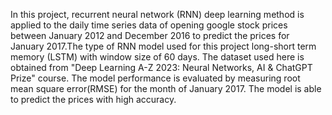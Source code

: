 In this project, recurrent neural network (RNN) deep learning method is applied to the daily time series data of opening google stock prices between January 2012 and December 2016 to predict the prices for January 2017.The type of RNN model used for this project long-short term memory (LSTM) with window size of 60 days. The dataset used here is obtained from "Deep Learning A-Z 2023: Neural Networks, AI & ChatGPT Prize" course. The model performance is evaluated by measuring root mean square error(RMSE) for the month of January 2017. The model is able to predict the prices with high accuracy.



